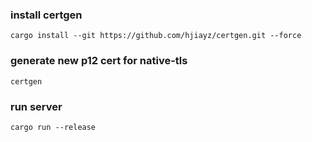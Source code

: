 
### install certgen
```
cargo install --git https://github.com/hjiayz/certgen.git --force
```

### generate new p12 cert for native-tls
```
certgen
```

### run server
```
cargo run --release
```